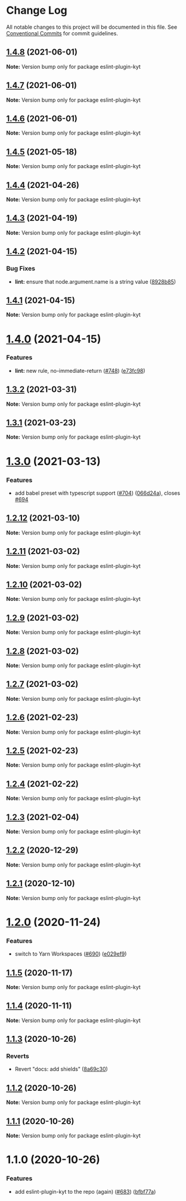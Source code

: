 # Change Log

All notable changes to this project will be documented in this file.
See [Conventional Commits](https://conventionalcommits.org) for commit guidelines.

## [1.4.8](https://github.com/nytimes/kyt/compare/eslint-plugin-kyt@1.4.7...eslint-plugin-kyt@1.4.8) (2021-06-01)

**Note:** Version bump only for package eslint-plugin-kyt





## [1.4.7](https://github.com/nytimes/kyt/compare/eslint-plugin-kyt@1.4.6...eslint-plugin-kyt@1.4.7) (2021-06-01)

**Note:** Version bump only for package eslint-plugin-kyt





## [1.4.6](https://github.com/nytimes/kyt/compare/eslint-plugin-kyt@1.4.5...eslint-plugin-kyt@1.4.6) (2021-06-01)

**Note:** Version bump only for package eslint-plugin-kyt





## [1.4.5](https://github.com/nytimes/kyt/compare/eslint-plugin-kyt@1.4.4...eslint-plugin-kyt@1.4.5) (2021-05-18)

**Note:** Version bump only for package eslint-plugin-kyt





## [1.4.4](https://github.com/nytimes/kyt/compare/eslint-plugin-kyt@1.4.3...eslint-plugin-kyt@1.4.4) (2021-04-26)

**Note:** Version bump only for package eslint-plugin-kyt





## [1.4.3](https://github.com/nytimes/kyt/compare/eslint-plugin-kyt@1.4.2...eslint-plugin-kyt@1.4.3) (2021-04-19)

**Note:** Version bump only for package eslint-plugin-kyt





## [1.4.2](https://github.com/nytimes/kyt/compare/eslint-plugin-kyt@1.4.1...eslint-plugin-kyt@1.4.2) (2021-04-15)


### Bug Fixes

* **lint:** ensure that node.argument.name is a string value ([8928b85](https://github.com/nytimes/kyt/commit/8928b85bc8a937910b4bc0f359174b1fbc4b524d))





## [1.4.1](https://github.com/nytimes/kyt/compare/eslint-plugin-kyt@1.4.0...eslint-plugin-kyt@1.4.1) (2021-04-15)

**Note:** Version bump only for package eslint-plugin-kyt





# [1.4.0](https://github.com/nytimes/kyt/compare/eslint-plugin-kyt@1.3.2...eslint-plugin-kyt@1.4.0) (2021-04-15)


### Features

* **lint:** new rule, no-immediate-return ([#748](https://github.com/nytimes/kyt/issues/748)) ([e73fc98](https://github.com/nytimes/kyt/commit/e73fc980b65752310d861307d30864427ed4f3cb))





## [1.3.2](https://github.com/nytimes/kyt/compare/eslint-plugin-kyt@1.3.1...eslint-plugin-kyt@1.3.2) (2021-03-31)

**Note:** Version bump only for package eslint-plugin-kyt





## [1.3.1](https://github.com/nytimes/kyt/compare/eslint-plugin-kyt@1.3.0...eslint-plugin-kyt@1.3.1) (2021-03-23)

**Note:** Version bump only for package eslint-plugin-kyt





# [1.3.0](https://github.com/nytimes/kyt/compare/eslint-plugin-kyt@1.2.12...eslint-plugin-kyt@1.3.0) (2021-03-13)


### Features

* add babel preset with typescript support ([#704](https://github.com/nytimes/kyt/issues/704)) ([066d24a](https://github.com/nytimes/kyt/commit/066d24ad31fef2ab8777a9ed584901454b59a2e3)), closes [#694](https://github.com/nytimes/kyt/issues/694)





## [1.2.12](https://github.com/nytimes/kyt/compare/eslint-plugin-kyt@1.2.11...eslint-plugin-kyt@1.2.12) (2021-03-10)

**Note:** Version bump only for package eslint-plugin-kyt





## [1.2.11](https://github.com/nytimes/kyt/compare/eslint-plugin-kyt@1.2.10...eslint-plugin-kyt@1.2.11) (2021-03-02)

**Note:** Version bump only for package eslint-plugin-kyt





## [1.2.10](https://github.com/nytimes/kyt/compare/eslint-plugin-kyt@1.2.9...eslint-plugin-kyt@1.2.10) (2021-03-02)

**Note:** Version bump only for package eslint-plugin-kyt





## [1.2.9](https://github.com/nytimes/kyt/compare/eslint-plugin-kyt@1.2.8...eslint-plugin-kyt@1.2.9) (2021-03-02)

**Note:** Version bump only for package eslint-plugin-kyt





## [1.2.8](https://github.com/nytimes/kyt/compare/eslint-plugin-kyt@1.2.7...eslint-plugin-kyt@1.2.8) (2021-03-02)

**Note:** Version bump only for package eslint-plugin-kyt





## [1.2.7](https://github.com/nytimes/kyt/compare/eslint-plugin-kyt@1.2.6...eslint-plugin-kyt@1.2.7) (2021-03-02)

**Note:** Version bump only for package eslint-plugin-kyt





## [1.2.6](https://github.com/nytimes/kyt/compare/eslint-plugin-kyt@1.2.5...eslint-plugin-kyt@1.2.6) (2021-02-23)

**Note:** Version bump only for package eslint-plugin-kyt





## [1.2.5](https://github.com/nytimes/kyt/compare/eslint-plugin-kyt@1.2.4...eslint-plugin-kyt@1.2.5) (2021-02-23)

**Note:** Version bump only for package eslint-plugin-kyt





## [1.2.4](https://github.com/nytimes/kyt/compare/eslint-plugin-kyt@1.2.3...eslint-plugin-kyt@1.2.4) (2021-02-22)

**Note:** Version bump only for package eslint-plugin-kyt





## [1.2.3](https://github.com/nytimes/kyt/compare/eslint-plugin-kyt@1.2.2...eslint-plugin-kyt@1.2.3) (2021-02-04)

**Note:** Version bump only for package eslint-plugin-kyt





## [1.2.2](https://github.com/nytimes/kyt/compare/eslint-plugin-kyt@1.2.1...eslint-plugin-kyt@1.2.2) (2020-12-29)

**Note:** Version bump only for package eslint-plugin-kyt





## [1.2.1](https://github.com/nytimes/kyt/compare/eslint-plugin-kyt@1.2.0...eslint-plugin-kyt@1.2.1) (2020-12-10)

**Note:** Version bump only for package eslint-plugin-kyt





# [1.2.0](https://github.com/nytimes/kyt/compare/eslint-plugin-kyt@1.1.5...eslint-plugin-kyt@1.2.0) (2020-11-24)


### Features

* switch to Yarn Workspaces ([#690](https://github.com/nytimes/kyt/issues/690)) ([e029ef9](https://github.com/nytimes/kyt/commit/e029ef9f72e47179315ed928840b770e140ab0aa))





## [1.1.5](https://github.com/nytimes/kyt/compare/eslint-plugin-kyt@1.1.4...eslint-plugin-kyt@1.1.5) (2020-11-17)

**Note:** Version bump only for package eslint-plugin-kyt





## [1.1.4](https://github.com/nytimes/kyt/compare/eslint-plugin-kyt@1.1.3...eslint-plugin-kyt@1.1.4) (2020-11-11)

**Note:** Version bump only for package eslint-plugin-kyt





## [1.1.3](https://github.com/nytimes/kyt/compare/eslint-plugin-kyt@1.1.2...eslint-plugin-kyt@1.1.3) (2020-10-26)


### Reverts

* Revert "docs: add shields" ([8a69c30](https://github.com/nytimes/kyt/commit/8a69c3095e65784d6412147a581e79e71f43673b))





## [1.1.2](https://github.com/nytimes/kyt/compare/eslint-plugin-kyt@1.1.1...eslint-plugin-kyt@1.1.2) (2020-10-26)

**Note:** Version bump only for package eslint-plugin-kyt





## [1.1.1](https://github.com/nytimes/kyt/compare/eslint-plugin-kyt@1.1.0...eslint-plugin-kyt@1.1.1) (2020-10-26)

**Note:** Version bump only for package eslint-plugin-kyt





# 1.1.0 (2020-10-26)


### Features

* add eslint-plugin-kyt to the repo (again) ([#683](https://github.com/nytimes/kyt/issues/683)) ([bfbf77a](https://github.com/nytimes/kyt/commit/bfbf77a3f0f2f3cb624d9cfb10b42a7b2bc2f76d))

